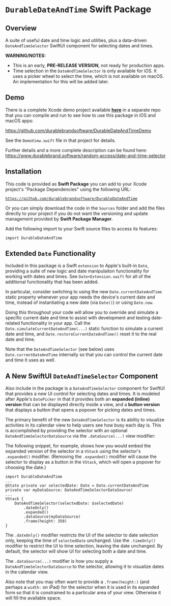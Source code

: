 # **`DurableDateAndTime`** Swift Package

## Overview
A suite of useful date and time logic and utilities, plus a data-driven `DateAndTimeSelector` SwiftUI component for selecting dates and times.

**WARNING/NOTES:**
* This is an early, **PRE-RELEASE VERSION**, not ready for production apps. 
* Time selection in the `DateAndTimeSelector` is only available for iOS. It uses a picker wheel to select the time, which is not available on macOS. An implementation for this will be added later.

## Demo

There is a complete Xcode demo project available [**here**](https://github.com/durablebrandsoftware/DurableDateAndTimeDemo) in a separate repo that you can compile and run to see how to use this package in iOS and macOS apps:

https://github.com/durablebrandsoftware/DurableDateAndTimeDemo

 See the `DemoView.swift` file in that project for details.

Further details and a more complete description can be found here:
https://www.durablebrand.software/random-access/date-and-time-selector

## Installation
This code is provided as **Swift Package** you can add to your Xcode project's "Package Dependencies" using the following URL:

<code>https://github.com/durablebrandsoftware/DurableDateAndTime</code>

Or you can simply download the code in the `Sources` folder and add the files directly to your project if you do not want the versioning and update management provided by **Swift Package Manager**.

Add the following import to your Swift source files to access its features:

`import DurableDateAndTime`


## Extended `Date` Functionality

Included in this package is a Swift `extension` to Apple's built-in `Date`, providing a suite of new logic and date manipulaiton functionality for working with dates and times. See `Date+Extension.swift` for all of the additional functionality that has been added.

In particular, consider switching to using the new `Date.currentDateAndTime` static property whenever your app needs the device's current date and time, instead of instantiating a new date (via `Date()`) or using `Date.now`.

Doing this throughout your code will allow you to override and simulate a specific current date and time to assist with development and testing date-related functionality in your app. Call the `Date.simulateCurrentDateAndTime(...)` static function to simulate a current date and time, and `Date.restoreCurrentDateAndTime()` reset it to the real date and time. 

Note that the `DateAndTimeSelector` (see below) uses `Date.currentDateAndTime` internally so that you can control the current date and time it uses as well.

## A New SwiftUI `DateAndTimeSelector` Component

Also include in the package is a `DateAndTimeSelector` component for SwiftUI that provides a new UI control for selecting dates and times. It is modeled after Apple's `DatePicker` in that it provides both an **expanded (inline) version** that can be displayed directly inside a view, and a **button version** that displays a button that opens a popover for picking dates and times.

The primary benefit of the new `DateAndTimeSelector` is its ability to visualize activities in its calendar view to help users see how busy each day is. This is accomplished by providing the selector with an optional `DateAndTimeSelectorDataSource` via the `.dataSource(...)` view modifier:

The following snippet, for example, shows how you would embed the expanded version of the selector in a `VStack` using the selector's `.expanded()` modifier. (Removing the `.expanded()` modifier will cause the selector to display as a button in the `VStack`, which will open a popover for choosing the date.)

```
import DurableDateAndTime
...
@State private var selectedDate: Date = Date.currentDateAndTime
private var myDataSource: DateAndTimeSelectorDataSource!
...
VStack {
    DateAndTimeSelector(selectedDate: $selectedDate)
        .dateOnly()
        .expanded()
        .dataSource(myDataSource)
        .frame(height: 350)
}
```

The `.dateOnly()` modifier restricts the UI of the selector to date selection only, keeping the time of `selectedDate` unchanged. Use the `.timeOnly()` modifier to restrict the UI to time selection, leaving the date unchanged. By default, the selector will show UI for selecting both a date and time.

The `.dataSource(...)` modifier is how you supply a `DateAndTimeSelectorDataSource` to the selector, allowing it to visualize dates in the calendar view.

Also note that you may often want to provide a `.frame(height:)` (and perhaps a `width:` on iPad) for the selector when it is used in its expanded form so that it is constrained to a particular area of your view. Otherwise it will fill the available space.

